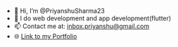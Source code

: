 - 👋 Hi, I’m @PriyanshuSharma23
- 👀 I do web development and app development(flutter)
- 📫 Contact me at: <email>inbox.priyanshu@gmail.com</email>
- 🌐 [Link to my Portfolio](https://priyanshusharma23.netlify.app) 


 

<!---
PriyanshuSharma23/PriyanshuSharma23 is a ✨ special ✨ repository because its `README.md` (this file) appears on your GitHub profile.
You can click the Preview link to take a look at your changes.
--->
